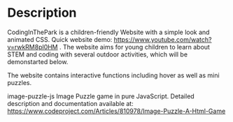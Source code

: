 # Description

CodingInThePark is a children-friendly Website with a simple look and animated CSS. 
Quick website demo: https://www.youtube.com/watch?v=rwkRM8pl0HM .
The website aims for young children to learn about STEM and coding with several outdoor activities, which will be demonstarted below.

The website contains interactive functions including hover as well as mini puzzles.


image-puzzle-js
Image Puzzle game in pure JavaScript.
Detailed description and documentation available at: https://www.codeproject.com/Articles/810978/Image-Puzzle-A-Html-Game

